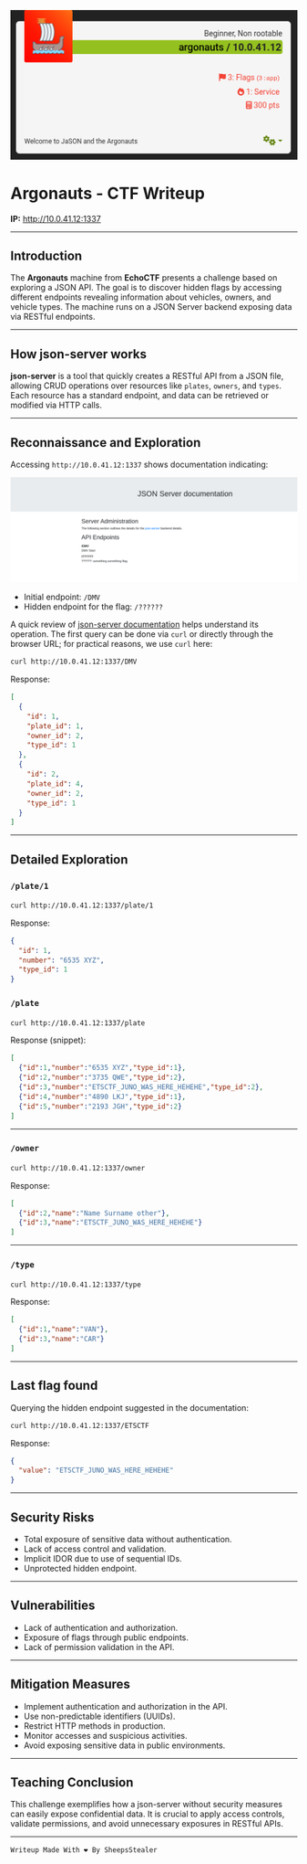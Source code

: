 
![jason1](https://raw.githubusercontent.com/Juno0w0/echoCTF_Writeups/refs/heads/main/Writeups/ARGONAUTS/jason1.png)
# Argonauts - CTF Writeup

**IP:** http://10.0.41.12:1337

---

## Introduction

The **Argonauts** machine from **EchoCTF** presents a challenge based on exploring a JSON API. The goal is to discover hidden flags by accessing different endpoints revealing information about vehicles, owners, and vehicle types. The machine runs on a JSON Server backend exposing data via RESTful endpoints.

---

## How json-server works

**json-server** is a tool that quickly creates a RESTful API from a JSON file, allowing CRUD operations over resources like `plates`, `owners`, and `types`. Each resource has a standard endpoint, and data can be retrieved or modified via HTTP calls.

---

## Reconnaissance and Exploration

Accessing `http://10.0.41.12:1337` shows documentation indicating:

![jason2](https://raw.githubusercontent.com/Juno0w0/echoCTF_Writeups/refs/heads/main/Writeups/ARGONAUTS/jason2.png)

- Initial endpoint: `/DMV`
- Hidden endpoint for the flag: `/??????`

A quick review of [json-server documentation](https://github.com/typicode/json-server) helps understand its operation. The first query can be done via `curl` or directly through the browser URL; for practical reasons, we use `curl` here:

```bash
curl http://10.0.41.12:1337/DMV
```

Response:

```json
[
  {
    "id": 1,
    "plate_id": 1,
    "owner_id": 2,
    "type_id": 1
  },
  {
    "id": 2,
    "plate_id": 4,
    "owner_id": 2,
    "type_id": 1
  }
]
```

---

## Detailed Exploration

### `/plate/1`

```bash
curl http://10.0.41.12:1337/plate/1
```

Response:

```json
{
  "id": 1,
  "number": "6535 XYZ",
  "type_id": 1
}
```

### `/plate`

```bash
curl http://10.0.41.12:1337/plate
```

Response (snippet):

```json
[
  {"id":1,"number":"6535 XYZ","type_id":1},
  {"id":2,"number":"3735 QWE","type_id":2},
  {"id":3,"number":"ETSCTF_JUNO_WAS_HERE_HEHEHE","type_id":2},
  {"id":4,"number":"4890 LKJ","type_id":1},
  {"id":5,"number":"2193 JGH","type_id":2}
]
```

---

### `/owner`

```bash
curl http://10.0.41.12:1337/owner
```

Response:

```json
[
  {"id":2,"name":"Name Surname other"},
  {"id":3,"name":"ETSCTF_JUNO_WAS_HERE_HEHEHE"}
]
```

---

### `/type`

```bash
curl http://10.0.41.12:1337/type
```

Response:

```json
[
  {"id":1,"name":"VAN"},
  {"id":3,"name":"CAR"}
]
```

---

## Last flag found

Querying the hidden endpoint suggested in the documentation:

```bash
curl http://10.0.41.12:1337/ETSCTF
```

Response:

```json
{
  "value": "ETSCTF_JUNO_WAS_HERE_HEHEHE"
}
```

---

## Security Risks

- Total exposure of sensitive data without authentication.
- Lack of access control and validation.
- Implicit IDOR due to use of sequential IDs.
- Unprotected hidden endpoint.

---

## Vulnerabilities

- Lack of authentication and authorization.
- Exposure of flags through public endpoints.
- Lack of permission validation in the API.

---

## Mitigation Measures

- Implement authentication and authorization in the API.
- Use non-predictable identifiers (UUIDs).
- Restrict HTTP methods in production.
- Monitor accesses and suspicious activities.
- Avoid exposing sensitive data in public environments.

---

## Teaching Conclusion

This challenge exemplifies how a json-server without security measures can easily expose confidential data. It is crucial to apply access controls, validate permissions, and avoid unnecessary exposures in RESTful APIs.

---

```c
Writeup Made With ❤️ By SheepsStealer
```
